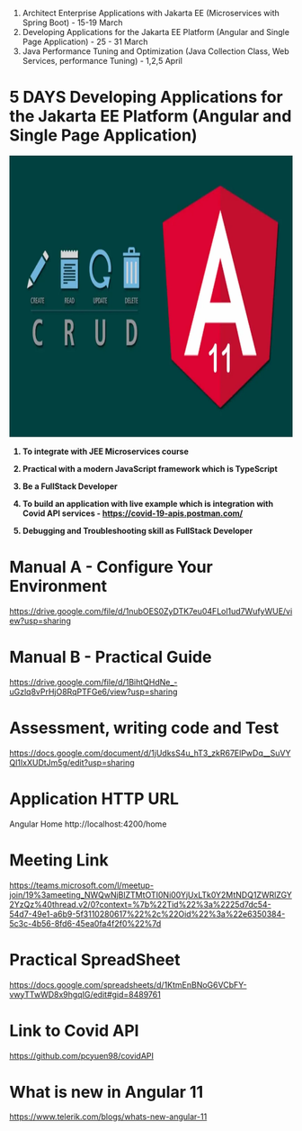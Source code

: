 1. Architect Enterprise Applications with Jakarta EE (Microservices with Spring Boot) - 15-19 March
2. Developing Applications for the Jakarta EE Platform (Angular and Single Page Application)  - 25 - 31 March
3. Java Performance Tuning and Optimization (Java Collection Class, Web Services, performance Tuning) - 1,2,5 April

# 5 DAYS Developing Applications for the Jakarta EE Platform (Angular and Single Page Application) 

<p align="center">

  <img width="960" height="500" src="/pic/angular.jpg">
</p>

<b>

1) To integrate with JEE Microservices course 	
 					
2) Practical with a modern JavaScript framework which is TypeScript 

3) Be a FullStack Developer
				
4) To build an application with live example which is integration with 
Covid API services - https://covid-19-apis.postman.com/

5) Debugging and Troubleshooting skill as FullStack Developer

</b>

# Manual A - Configure Your Environment
https://drive.google.com/file/d/1nubOES0ZyDTK7eu04FLol1ud7WufyWUE/view?usp=sharing

# Manual B - Practical Guide
https://drive.google.com/file/d/1BihtQHdNe_-uGzlq8vPrHjO8RqPTFGe6/view?usp=sharing

# Assessment, writing code and Test
https://docs.google.com/document/d/1jUdksS4u_hT3_zkR67ElPwDq__SuVYQl1IxXUDtJm5g/edit?usp=sharing

# Application HTTP URL
Angular Home
http://localhost:4200/home

# Meeting Link
https://teams.microsoft.com/l/meetup-join/19%3ameeting_NWQwNjBlZTMtOTI0Ni00YjUxLTk0Y2MtNDQ1ZWRlZGY2YzQz%40thread.v2/0?context=%7b%22Tid%22%3a%2225d7dc54-54d7-49e1-a6b9-5f3110280617%22%2c%22Oid%22%3a%22e6350384-5c3c-4b56-8fd6-45ea0fa4f2f0%22%7d

# Practical SpreadSheet
https://docs.google.com/spreadsheets/d/1KtmEnBNoG6VCbFY-vwyTTwWD8x9hgqIG/edit#gid=8489761

# Link to Covid API
https://github.com/pcyuen98/covidAPI

# What is new in Angular 11
https://www.telerik.com/blogs/whats-new-angular-11

